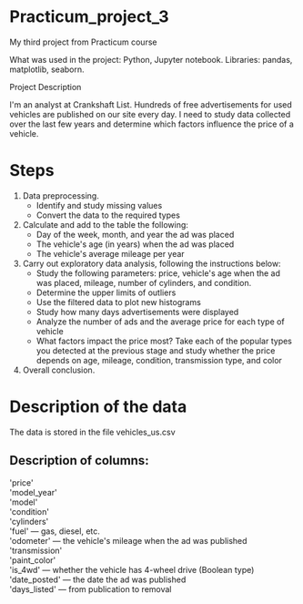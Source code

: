 # Practicum_project_3
My third project from Practicum course

What was used in the project: Python, Jupyter notebook. Libraries: pandas, matplotlib, seaborn.

Project Description

I'm an analyst at Crankshaft List. Hundreds of free advertisements for used vehicles are published on our site every day. I need to study data collected over the last few years and determine which factors influence the price of a vehicle.

# Steps
1) Data preprocessing.
   - Identify and study missing values
   - Convert the data to the required types
2) Calculate and add to the table the following:
   - Day of the week, month, and year the ad was placed
   - The vehicle's age (in years) when the ad was placed
   - The vehicle's average mileage per year
3) Carry out exploratory data analysis, following the instructions below:
   - Study the following parameters: price, vehicle's age when the ad was placed, mileage, number of cylinders, and condition.
   - Determine the upper limits of outliers
   - Use the filtered data to plot new histograms
   - Study how many days advertisements were displayed
   - Analyze the number of ads and the average price for each type of vehicle
   - What factors impact the price most? Take each of the popular types you detected at the previous stage and study whether the price depends on age, mileage, condition, transmission type, and color
4) Overall conclusion.

# Description of the data
The data is stored in the file vehicles_us.csv

## Description of columns:
'price'<br/>
'model_year'<br/>
'model'<br/>
'condition'<br/>
'cylinders'<br/>
'fuel' — gas, diesel, etc.<br/>
'odometer' — the vehicle's mileage when the ad was published<br/>
'transmission'<br/>
'paint_color'<br/>
'is_4wd' — whether the vehicle has 4-wheel drive (Boolean type)<br/>
'date_posted' — the date the ad was published<br/>
'days_listed' — from publication to removal
